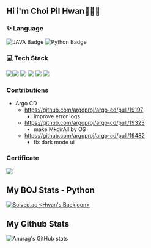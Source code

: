 ## Hi i'm Choi Pil Hwan🙋🏻‍♂️

<!--
**thisishwan2/thisishwan2** is a ✨ _special_ ✨ repository because its `README.md` (this file) appears on your GitHub profile.

Here are some ideas to get you started:

- 🔭 I’m currently working on ...
- 🌱 I’m currently learning ...
- 👯 I’m looking to collaborate on ...
- 🤔 I’m looking for help with ...
- 💬 Ask me about ...
- 📫 How to reach me: ...
- 😄 Pronouns: ...
- ⚡ Fun fact: ...
-->



### ✨ Language
<img src="https://img.shields.io/badge/JAVA-007396?style=flat-square&amp;logo=JAVA&amp;logoColor=white" alt="JAVA Badge"> <img src="https://img.shields.io/badge/Python-3776AB?style=flat-square&amp;logo=Python&amp;logoColor=white" alt="Python Badge">

### 💻 Tech Stack
<img src="https://img.shields.io/badge/Spring-6DB33F.svg?&style=flat-square&logo=Spring&logoColor=white"><img src="https://img.shields.io/badge/django-092E20?style=flat-square&logo=django&logoColor=white"> <img src="https://img.shields.io/badge/Flask-000000?style=flat-square&logo=Flask&logoColor=white"> <img src="https://img.shields.io/badge/mysql-4479A1?style=flat-square&logo=mysql&logoColor=white"> <img src="https://img.shields.io/badge/docker-2496ED?style=flat-square&logo=docker&logoColor=white"> <img src="https://img.shields.io/badge/Amazon AWS-232F3E?style=flat-square&logo=Amazon AWS&logoColor=white"> 


<!--
### 📸 My Record
- **Dongguk University Industry System Engeenring RA** `(2023.02 ~ 2022.12)`
- **Dongguk University Farm System 2th** - Server `(2023.06 ~ 2023.01)`
- **Depromeet 14th** - Server `(2023.11 ~ 2023.02)`
- **Open Source Contribution Academy - Argo CD** `(2024.07 ~ 2024.12)`
-->

### Contributions
- Argo CD
  - https://github.com/argoproj/argo-cd/pull/19197
    - improve error logs
  - https://github.com/argoproj/argo-cd/pull/19323
    - make MkdirAll by OS
  - https://github.com/argoproj/argo-cd/pull/19482
    - fix dark mode ui
<!--
#### 🙋🏻‍♂️ About Me

<a href="https://www.instagram.com/ran_p_c/"> <img src="https://img.shields.io/badge/instargram-E4405F?style=square&logo=Instagram&logoColor=white"/></a>
<a href="https://velog.io/@fill0006"><img src="https://img.shields.io/badge/Velog-20C997?style=flat-square&logo=Velog&logoColor=white&link=ttps://velog.io/@fill0006"/></a>
<a href="mailto:feel000617@gmail.com"><img src="https://img.shields.io/badge/Gmail-d14836?style=flat-square&logo=Gmail&logoColor=white&link=feel000617@gmail.com"/></a>
-->
### Certificate
<a href="https://www.credly.com/badges/68638bf9-350f-4e2c-94b0-71b7e29af6a0/public_url"> <img src="https://images.credly.com/size/220x220/images/0e284c3f-5164-4b21-8660-0d84737941bc/image.png"/></a>


<!-- ## My BOJ Stats -->
  
  <h2> My BOJ Stats - Python </h2>
    
[![Solved.ac
<Hwan's Baekjoon>](http://mazassumnida.wtf/api/v2/generate_badge?boj=feel0006)](https://solved.ac/feel0006)


<!-- ## My Github Stats  -->

  
  <h2> My Github Stats </h2>
    
![Anurag's GitHub stats](https://github-readme-stats.vercel.app/api?username=thisishwan2&show_icons=true&theme=chartreuse-dark)

